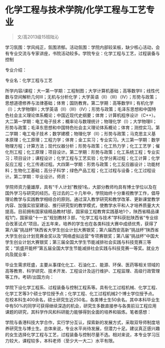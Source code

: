 
# 化学工程与技术学院/化学工程与工艺专业  

> 文/高2013级15班陆沁  

学习氛围：学风纯正，氛围浓郁。活动氛围：学院内部较呆板，缺少核心活动，会有专业交流与专家讲座，书院活动较多。学院专业：化学工程与工艺，过程装备与控制

专业介绍：

专业名：化学工程与工艺

所学内容/课程：大一第一学期：工程制图；大学计算机基础；高等数学Ⅱ；线性代数与空间解析几何Ⅲ；无机与分析化学；大学英语（Ⅱ）（Ⅲ）（Ⅳ）；形势与政策；思想道德修养与法律基础；体育；国防教育。第二学期：高等数学Ⅱ；有机化学（Ⅰ）；大学物理Ⅱ；大学英语（Ⅱ）（Ⅲ）（Ⅳ）；形势与政策；毛泽东思想和中国特色社会主义理论体系概论；中国近现代史纲要；体育；计算机程序设计（C++）。大二第一学期：电工电子技术；概率论与数理统计；物理化学（Ⅰ）；大学物理Ⅱ；形势与政策；毛泽东思想和中国特色社会主义理论体系概论；体育；测控实习。第二学期：电工电子技术；数学建模；物理化学（Ⅱ）；形势与政策；马克思主义基本原理；化工原理；工程力学；体育；金工实习；专业实习。大三第一学期：数学物理方程；计算方法；现代仪器分析；形势与政策；化工热力学；化工工艺学；催化剂工程；化工原理；项目设计。第二学期：形势与政策；化工系统工程；专业实习；项目设计；课程设计；化学工程与工艺实验；化学分离过程；化工计算；化学反应工程；化工传递过程。大四第一学期：形势与政策；化工反应器设计；功能材料；生物化工基础；高分子科学；绿色产品工程；化工过程与设备；化工过程设计。第二学期：毕业设计。师资：

学院师资力量雄厚，具有“千人计划”教授1名，大部分教师均具有博士学位以及在国外学习与研究的经历。在过去的二十几年中，学院始终十分重视教学工作，倡导理论教学与实践教学相结合的原则。通过深入教学研究和教学改革、更新课堂教学内容、加强实验室建设、推行研究型的教学模式，使教学水平和人才培养质量大大提高。目前拥有国家级精品教材1部，国家级工程教育实践基地1个，陕西省精品课程1门，国家级“十一五”规划教材３部，“化学工程与技术”学科获批陕西省“专业综合改革试点”项目。近五年来，培养的学生也在各类科技大赛中成绩优秀，获得了第六届“挑战杯”陕西省大学生创业计划大赛银奖；第六届西安高新“挑战杯”陕西省大学生创业计划竞赛金奖以及“网络虚拟运营”专项赛银奖；第八届“挑战杯”中国大学生创业计划大赛银奖；第三届全国大学生节能减排社会实践与科技竞赛三等奖；“凯盛开能杯”第五届全国大学生节能减排社会实践与科技竞赛一等奖。就业方向及就业率：

毕业生需求旺盛，主要从事煤化化工、石油化工、能源、环保、医药等相关领域的高等教育、科学研究、技术开发、工程设计及运行维护、工程监理、高级行政管理等工作。考研/出国方向：

学院下设化学工程系、过程装备与控制工程系等。具有化工过程机械、化学工程、化学工艺等3个硕士学位授予点；化学工程、化工过程机械2个博士学位授予点。在校本科生400余名，硕士研究生近250名，各类博士生50余名。其中本科毕业生中有50%的同学可获得继续深造的机会，研究生多数直接参与各类前沿工程应用课题的研究，其科学作风和科研能力能够得到全面的培养和锻炼。笔者感想：

学院与香港科技大学合作，实行学分互认，探索新的发展方式，采取双导师制度培养研究生与博士生。总体来说，专业水平尚待发展，但潜力十足。建议真正感兴趣的女生选择化学工程与工艺，过程装备与控制尽量不选。相对来说，本专业学习压力较大，课程较多，本科老师（至少大一大二）水平有限。


